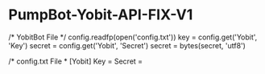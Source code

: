 # PumpBot-Yobit-API-FIX-V1

/* YobitBot File */
config.readfp(open('config.txt'))
key = config.get('Yobit', 'Key')
secret = config.get('Yobit', 'Secret')
secret = bytes(secret, 'utf8')

/* config.txt File *
[Yobit]
Key =
Secret =
